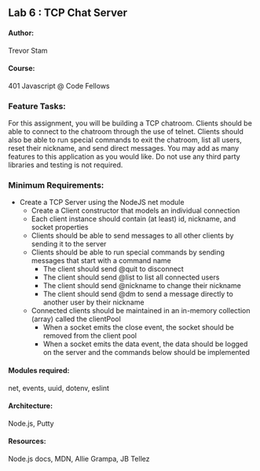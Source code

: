 ## Lab 6 : TCP Chat Server

#### Author: 
Trevor Stam
#### Course:
401 Javascript @ Code Fellows

### Feature Tasks:
For this assignment, you will be building a TCP chatroom. Clients should be able to connect to the chatroom through the use of telnet. Clients should also be able to run special commands to exit the chatroom, list all users, reset their nickname, and send direct messages. You may add as many features to this application as you would like. Do not use any third party libraries and testing is not required.

### Minimum Requirements:

- Create a TCP Server using the NodeJS net module
    - Create a Client constructor that models an individual connection
    - Each client instance should contain (at least) id, nickname, and socket properties
    - Clients should be able to send messages to all other clients by sending it to the server
    - Clients should be able to run special commands by sending messages that start with a command name
        - The client should send @quit to disconnect
        - The client should send @list to list all connected users
        - The client should send @nickname <new-name> to change their nickname
        - The client should send @dm <to-username> <message> to send a message directly to another user by their nickname
    - Connected clients should be maintained in an in-memory collection (array) called the clientPool
        - When a socket emits the close event, the socket should be removed from the client pool
        - When a socket emits the data event, the data should be logged on the server and the commands below should be implemented


#### Modules required:
net, events, uuid, dotenv, eslint
#### Architecture:
Node.js, Putty

#### Resources:
Node.js docs, MDN, Allie Grampa, JB Tellez


